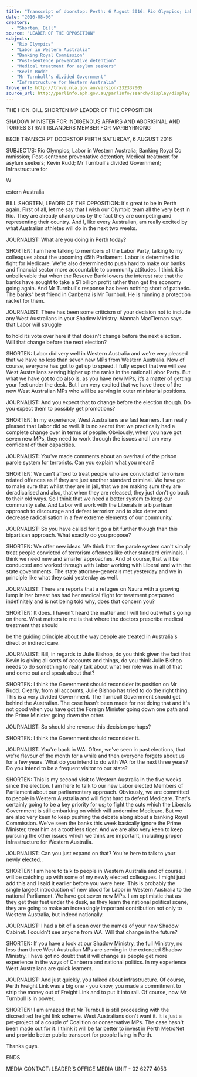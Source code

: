 ```yaml
---
title: "Transcript of doorstop: Perth: 6 August 2016: Rio Olympics; Labor in Western Australia; Banking Royal Commission; Post-sentence preventative detention; Medical treatment for asylum seekers; Kevin Rudd; Mr Turnbull's divided Government; Infrastructure for Western Australia"
date: "2016-08-06"
creators:
  - "Shorten, Bill"
source: "LEADER OF THE OPPOSITION"
subjects:
  - "Rio Olympics"
  - "Labor in Western Australia"
  - "Banking Royal Commission"
  - "Post-sentence preventative detention"
  - "Medical treatment for asylum seekers"
  - "Kevin Rudd"
  - "Mr Turnbull's divided Government"
  - "Infrastructure for Western Australia"
trove_url: http://trove.nla.gov.au/version/232337005
source_url: http://parlinfo.aph.gov.au/parlInfo/search/display/display.w3p;query=Id%3A%22media/pressrel/4742240%22
---
```


 

 THE HON. BILL SHORTEN MP  LEADER OF THE OPPOSITION 

 SHADOW MINISTER FOR INDIGENOUS AFFAIRS AND ABORIGINAL  AND TORRES STRAIT ISLANDERS  MEMBER FOR MARIBYRNONG   

 

 E&OE TRANSCRIPT  DOORSTOP  PERTH  SATURDAY, 6 AUGUST 2016   

 SUBJECT/S: Rio Olympics; Labor in Western Australia; Banking Royal  Co  mmission; Post-sentence preventative detention; Medical treatment for asylum  seekers; Kevin Rudd; Mr Turnbull's divided Government; Infrastructure for 

 W

  estern Australia   

 BILL SHORTEN, LEADER OF THE OPPOSITION: It's great to be in Perth again. First  of all, let me say that I wish our Olympic team all the very best in Rio. They are already  champions by the fact they are competing and representing their country. And I, like  every Australian, am really excited by what Australian athletes will do in the next two  weeks.    

 JOURNALIST: What are you doing in Perth today?   

 SHORTEN: I am here talking to members of the Labor Party, talking to my colleagues  about the upcoming 45th Parliament. Labor is determined to fight for Medicare. We're  also determined to push hard to make our banks and financial sector more accountable  to community attitudes. I think it is unbelievable that when the Reserve Bank lowers the  interest rate that the banks have sought to take a $1 billion profit rather than get the  economy going again. And Mr Turnbull's response has been nothing short of pathetic.  The banks' best friend in Canberra is Mr Turnbull. He is running a protection racket for  them.   

 JOURNALIST: There has been some criticism of your decision not to include any West  Australians in your Shadow Ministry. Alannah MacTiernan says that Labor will struggle 

 to hold its vote over here if that doesn't change before the next election. Will that  change before the next election?   

 SHORTEN: Labor did very well in Western Australia and we're very pleased that we  have no less than seven new MPs from Western Australia. Now of course, everyone  has got to get up to speed. I fully expect that we will see West Australians serving  higher up the ranks in the national Labor Party. But what we have got to do also is, as  you have new MPs, it’s a matter of getting your feet under the desk. But I am very  excited that we have three of the new West Australian MPs who will be serving in outer  ministerial positions.   

 JOURNALIST: And you expect that to change before the election though. Do you  expect them to possibly get promotions?    

 SHORTEN: In my experience, West Australians are fast learners. I am really pleased  that Labor did so well. It is no secret that we practically had a complete change over in  terms of people. Obviously, when you have got seven new MPs, they need to work  through the issues and I am very confident of their capacities.    

 JOURNALIST: You've made comments about an overhaul of the prison parole system  for terrorists. Can you explain what you mean?    

 SHORTEN: We can't afford to treat people who are convicted of terrorism related  offences as if they are just another standard criminal. We have got to make sure that  whilst they are in jail, that we are making sure they are deradicalised and also, that  when they are released, they just don't go back to their old ways. So I think that we  need a better system to keep our community safe. And Labor will work with the Liberals  in a bipartisan approach to discourage and defeat terrorism and to also deter and  decrease radicalisation in a few extreme elements of our community.    

 JOURNALIST: So you have called for it go a bit further though than this bipartisan  approach. What exactly do you propose?   

 SHORTEN: We offer new ideas. We think that the parole system can't simply treat  people convicted of terrorism offences like other standard criminals. I think we need  new and smarter approaches. And of course, that will be conducted and worked through  with Labor working with Liberal and with the state governments. The state attorney-generals met yesterday and we in principle like what they said yesterday as well.   

 JOURNALIST: There are reports that a refugee on Nauru with a growing lump in her  breast has had her medical flight for treatment postponed indefinitely and is not being  told why, does that concern you?   

 SHORTEN: It does. I haven't heard the matter and I will find out what's going on there.  What matters to me is that where the doctors prescribe medical treatment that should 

 be the guiding principle about the way people are treated in Australia's direct or indirect  care.    

 JOURNALIST: Bill, in regards to Julie Bishop, do you think given the fact that Kevin is  giving all sorts of accounts and things, do you think Julie Bishop needs to do something  to really talk about what her role was in all of that and come out and speak about that?   

 SHORTEN: I think the Government should reconsider its position on Mr Rudd. Clearly,  from all accounts, Julie Bishop has tried to do the right thing. This is a very divided  Government. The Turnbull Government should get behind the Australian. The case  hasn't been made for not doing that and it's not good when you have got the Foreign  Minister going down one path and the Prime Minister going down the other.   

 JOURNALIST: So should she reverse this decision perhaps?   

 SHORTEN: I think the Government should reconsider it.    

 JOURNALIST: You're back in WA. Often, we've seen in past elections, that we're  flavour of the month for a while and then everyone forgets about us for a few years.  What do you intend to do with WA for the next three years? Do you intend to be a  frequent visitor to our state?   

 SHORTEN: This is my second visit to Western Australia in the five weeks since the  election. I am here to talk to our new Labor elected Members of Parliament about our  parliamentary approach. Obviously, we are committed to people in Western Australia  and will fight hard to defend Medicare. That's certainly going to be a key priority for us;  to fight the cuts which the Liberals Government is still embarking on which will  undermine Medicare. But we are also very keen to keep pushing the debate along  about a banking Royal Commission. We've seen the banks this week basically ignore  the Prime Minister, treat him as a toothless tiger. And we are also very keen to keep  pursuing the other issues which we think are important, including proper infrastructure  for Western Australia.   

 JOURNALIST: Can you just expand on that? You're here to talk to your newly elected..   

 SHORTEN: I am here to talk to people in Western Australia and of course, I will be  catching up with some of my newly elected colleagues. I might just add this and I said it  earlier before you were here. This is probably the single largest introduction of new  blood for Labor in Western Australia to the national Parliament. We have got seven new  MPs. I am optimistic that as they get their feet under the desk, as they learn the national  political scene, they are going to make an increasingly important contribution not only to  Western Australia, but indeed nationally.   

 JOURNALIST: I had a bit of a scan over the names of your new Shadow Cabinet. I  couldn't see anyone from WA. Will that change in the future? 

 

 SHORTEN: If you have a look at our Shadow Ministry, the full Ministry, no less than  three West Australian MPs are serving in the extended Shadow Ministry. I have got no  doubt that it will change as people get more experience in the ways of Canberra and  national politics. In my experience West Australians are quick learners.   

 JOURNALIST: And just quickly, you talked about infrastructure. Of course, Perth  Freight Link was a big one - you know, you made a commitment to strip the money out  of Freight Link and to put it into rail. Of course, now Mr Turnbull is in power.   

 SHORTEN: I am amazed that Mr Turnbull is still proceeding with the discredited freight  link scheme. West Australians don't want it. It is just a pet-project of a couple of  Coalition or conservative MPs. The case hasn't been made out for it. I think it will be far  better to invest in Perth MetroNet and provide better public transport for people living in  Perth.    

 Thanks guys.   

 ENDS   

 MEDIA CONTACT: LEADER’S OFFICE MEDIA UNIT - 02 6277 4053   

